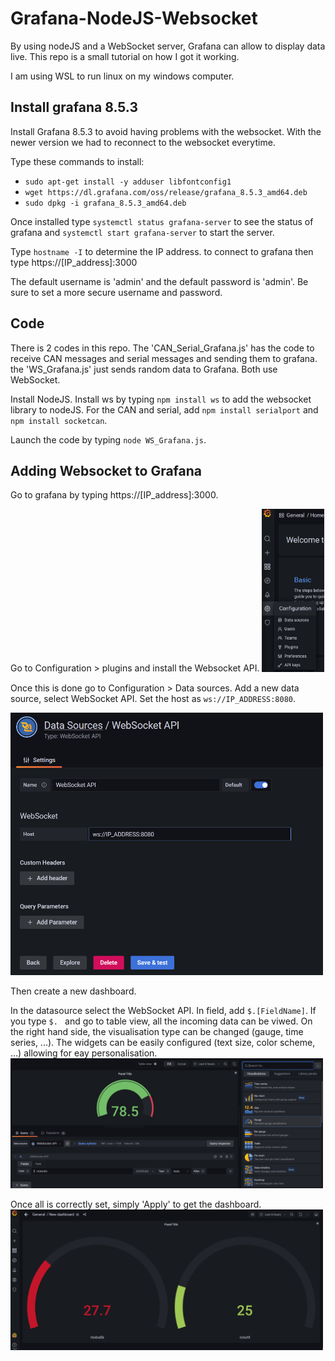 # Grafana-NodeJS-Websocket

By using nodeJS and a WebSocket server, Grafana can allow to display data live. This repo is a small tutorial on how I got it working. 

I am using WSL to run linux on my windows computer. 


## Install grafana 8.5.3 

Install Grafana 8.5.3 to avoid having problems with the websocket. With the newer version we had to reconnect to the websocket everytime. 

Type these commands to install: 
- ```sudo apt-get install -y adduser libfontconfig1```
- ```wget https://dl.grafana.com/oss/release/grafana_8.5.3_amd64.deb```
- ```sudo dpkg -i grafana_8.5.3_amd64.deb```

Once installed type ```systemctl status grafana-server``` to see the status of grafana and ```systemctl start grafana-server``` to start the server. 

Type ```hostname -I``` to determine the IP address. to connect to grafana then type https://[IP_address]:3000 

The default username is 'admin' and the default password is 'admin'. Be sure to set a more secure username and password. 


## Code
There is 2 codes in this repo. The 'CAN_Serial_Grafana.js' has the code to receive CAN messages and serial messages and sending them to grafana. the 'WS_Grafana.js' just sends random data to Grafana. Both use WebSocket. 

Install NodeJS. Install ws by typing ```npm install ws``` to add the websocket library to nodeJS. For the CAN and serial, add ```npm install serialport``` and ```npm install socketcan```.

Launch the code by typing ```node WS_Grafana.js```. 

## Adding Websocket to Grafana
Go to grafana by typing https://[IP_address]:3000.

Go to Configuration > plugins and install the Websocket API. 
<img src="./Images/Data_sources.png" width=100>

Once this is done go to Configuration > Data sources. Add a new data source, select WebSocket API. Set the host as ```ws://IP_ADDRESS:8080```. 

<img src="./Images/WS_conf.png" width=500>

Then create a new dashboard. 

In the datasource select the WebSocket API. In field, add ```$.[FieldName]```. If you type ```$. ``` and go to table view, all the incoming data can be viwed. On the right hand side, the visualisation type can be changed (gauge, time series, ...). The widgets can be easily configured (text size, color scheme, ...) allowing for eay personalisation. 
<img src="./Images/GrafanaDashboard.png" width=500>

Once all is correctly set, simply 'Apply' to get the dashboard. 
<img src="./Images/dashboard.png" width=500>
